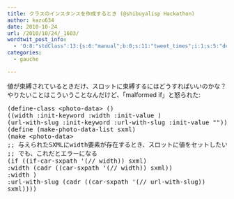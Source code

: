 ```yaml
---
title: クラスのインスタンスを作成するとき (@shibuyalisp Hackathon)
author: kazu634
date: 2010-10-24
url: /2010/10/24/_1603/
wordtwit_post_info:
  - 'O:8:"stdClass":13:{s:6:"manual";b:0;s:11:"tweet_times";i:1;s:5:"delay";i:0;s:7:"enabled";i:1;s:10:"separation";s:2:"60";s:7:"version";s:3:"3.7";s:14:"tweet_template";b:0;s:6:"status";i:2;s:6:"result";a:0:{}s:13:"tweet_counter";i:2;s:13:"tweet_log_ids";a:1:{i:0;i:5369;}s:9:"hash_tags";a:0:{}s:8:"accounts";a:1:{i:0;s:7:"kazu634";}}'
categories:
  - gauche

---
```

<div class="section">
<p>
    値が束縛されているときだけ、スロットに束縛するにはどうすればいいのかな？やりたいことはこういうことなんだけど、「malformed if」と怒られた:
</p>
  
<pre class="syntax-highlight">
<span class="synSpecial">(</span>define-class &#60;photo-data&#62; <span class="synSpecial">()</span>
<span class="synSpecial">((</span>width :init-keyword :width :init-value <span class="synConstant"></span><span class="synSpecial">)</span>
<span class="synSpecial">(</span>url-with-slug :init-keyword :url-with-slug :init-value <span class="synConstant">&#34;&#34;</span><span class="synSpecial">)))</span>
<span class="synSpecial">(</span>define <span class="synSpecial">(</span>make-photo-data-list sxml<span class="synSpecial">)</span>
<span class="synSpecial">(</span>make &#60;photo-data&#62;
<span class="synComment">;; 与えられたSXMLにwidth要素が存在するとき、スロットに値をセットしたい</span>
<span class="synComment">;; でも、これだとエラーになる</span>
<span class="synSpecial">(</span><span class="synStatement">if</span> <span class="synSpecial">((</span>if-car-sxpath <span class="synSpecial">'(</span><span class="synStatement">//</span> width<span class="synSpecial">))</span> sxml<span class="synSpecial">)</span>
:width <span class="synSpecial">(</span><span class="synStatement">cadr</span> <span class="synSpecial">((</span>car-sxpath <span class="synSpecial">'(</span><span class="synStatement">//</span> width<span class="synSpecial">))</span> sxml<span class="synSpecial">))</span>
:width <span class="synConstant"></span><span class="synSpecial">)</span>
:url-with-slug <span class="synSpecial">(</span><span class="synStatement">cadr</span> <span class="synSpecial">((</span>car-sxpath <span class="synSpecial">'(</span><span class="synStatement">//</span> url-with-slug<span class="synSpecial">))</span>
sxml<span class="synSpecial">))))</span>
</pre>
</div>